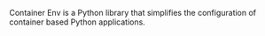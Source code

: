 Container Env is a Python library that simplifies the configuration of container based Python applications.
